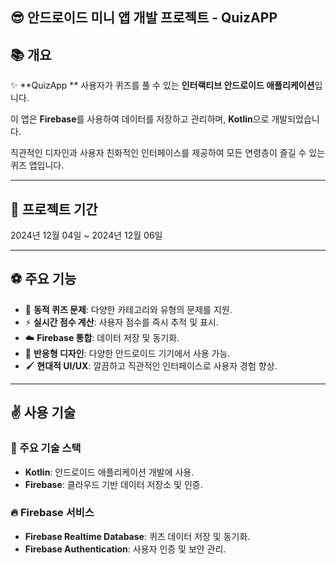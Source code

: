 ## 😎 안드로이드 미니 앱 개발 프로젝트 - QuizAPP

## 📚 개요
✨ **QuizApp ** 사용자가 퀴즈를 풀 수 있는 **인터랙티브 안드로이드 애플리케이션**입니다. 

이 앱은 **Firebase**를 사용하여 데이터를 저장하고 관리하며, **Kotlin**으로 개발되었습니다. 

직관적인 디자인과 사용자 친화적인 인터페이스를 제공하여 모든 연령층이 즐길 수 있는 퀴즈 앱입니다.

---

## 📅 프로젝트 기간
2024년 12월 04일 ~ 2024년 12월 06일

---

## ⚽ 주요 기능
- 🎯 **동적 퀴즈 문제**: 다양한 카테고리와 유형의 문제를 지원.
- ⚡ **실시간 점수 계산**: 사용자 점수를 즉시 추적 및 표시.
- ☁️ **Firebase 통합**: 데이터 저장 및 동기화.
- 📱 **반응형 디자인**: 다양한 안드로이드 기기에서 사용 가능.
- 🖌️ **현대적 UI/UX**: 깔끔하고 직관적인 인터페이스로 사용자 경험 향상.

---

## ✌️ 사용 기술

### 🚀 주요 기술 스택
- **Kotlin**: 안드로이드 애플리케이션 개발에 사용.
- **Firebase**: 클라우드 기반 데이터 저장소 및 인증.

### 🔥 Firebase 서비스
- **Firebase Realtime Database**: 퀴즈 데이터 저장 및 동기화.
- **Firebase Authentication**: 사용자 인증 및 보안 관리.
